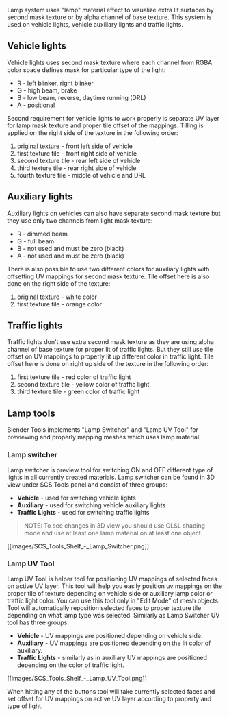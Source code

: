Lamp system uses "lamp" material effect to visualize extra lit surfaces by second mask texture or by alpha channel of base texture. This system is used on vehicle lights, vehicle auxiliary lights and traffic lights.

## Vehicle lights

Vehicle lights uses second mask texture where each channel from RGBA color space defines mask for particular type of the light:

* R - left blinker, right blinker
* G - high beam, brake
* B - low beam, reverse, daytime running (DRL)
* A - positional

Second requirement for vehicle lights to work properly is separate UV layer for lamp mask texture and proper tile offset of the mappings. Tilling is applied on the right side of the texture in the following order:

1. original texture - front left side of vehicle
2. first texture tile - front right side of vehicle
3. second texture tile - rear left side of vehicle
4. third texture tile - rear right side of vehicle
5. fourth texture tile - middle of vehicle and DRL


## Auxiliary lights

Auxiliary lights on vehicles can also have separate second mask texture but they use only two channels from light mask texture:

* R - dimmed beam
* G - full beam
* B - not used and must be zero (black)
* A - not used and must be zero (black)

There is also possible to use two different colors for auxiliary lights with offsetting UV mappings for second mask texture. Tile offset here is also done on the right side of the texture:

1. original texture - white color
2. first texture tile - orange color


## Traffic lights

Traffic lights don't use extra second mask texture as they are using alpha channel of base texture for proper lit of traffic lights. But they still use tile offset on UV mappings to properly lit up different color in traffic light. Tile offset here is done on right up side of the texture in the following order:

1. first texture tile - red color of traffic light
2. second texture tile - yellow color of traffic light
3. third texture tile - green color of traffic light


## Lamp tools

Blender Tools implements "Lamp Switcher" and "Lamp UV Tool" for previewing and properly mapping meshes which uses lamp material.


### Lamp switcher

Lamp switcher is preview tool for switching ON and OFF different type of lights in all currently created materials. Lamp switcher can be found in 3D view under SCS Tools panel and consist of three groups:
* **Vehicle** - used for switching vehicle lights
* **Auxiliary**  - used for switching vehicle auxiliary lights
* **Traffic Lights** - used for switching traffic lights

> NOTE: To see changes in 3D view you should use GLSL shading mode and use at least one lamp material on at least one object.
  
[[images/SCS_Tools_Shelf_-_Lamp_Switcher.png]]


### Lamp UV Tool

Lamp UV Tool is helper tool for positioning UV mappings of selected faces on active UV layer. This tool will help you easily position uv mappings on the proper tile of texture depending on vehicle side or auxiliary lamp color or traffic light color. You can use this tool only in "Edit Mode" of mesh objects. Tool will automatically reposition selected faces to proper texture tile depending on what lamp type was selected. Similarly as Lamp Switcher UV tool has three groups:
* **Vehicle** - UV mappings are positioned depending on vehicle side.
* **Auxiliary** - UV mappings are positioned depending on the lit color of auxiliary.
* **Traffic Lights** - similarly as in auxiliary UV mappings are positioned depending on the color of traffic light.

[[images/SCS_Tools_Shelf_-_Lamp_UV_Tool.png]]

When hitting any of the buttons tool will take currently selected faces and set offset for UV mappings on active UV layer according to property and type of light.
